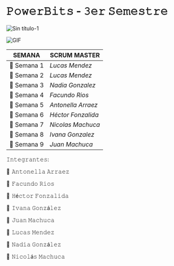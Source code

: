 # 𝙿𝚘𝚠𝚎𝚛𝙱𝚒𝚝𝚜 - 𝟹𝚎𝚛 𝚂𝚎𝚖𝚎𝚜𝚝𝚛𝚎

![Sin título-1](https://user-images.githubusercontent.com/112595518/231924460-a33ab062-61ea-4c4b-8875-6dc14b9d9fb2.png)

![GIF](https://user-images.githubusercontent.com/112595518/231920481-c2a4e4ae-5387-444d-b3bc-7152ff46198d.gif)



|  **SEMANA**	 |  **SCRUM MASTER**  |
|---- | ---- |
| :pencil: Semana 1	 |  *Lucas Mendez*  |
| :pencil: Semana 2	 | *Lucas Mendez*   |
| :pencil: Semana 3	 | *Nadia Gonzalez* |
| :pencil: Semana 4	 | *Facundo Rios* |
| :pencil: Semana 5	 | *Antonella Arraez* |
| :pencil: Semana 6	 | *Héctor Fonzalida* |
| :pencil: Semana 7	 | *Nicolas Machuca* |
| :pencil: Semana 8	 | *Ivana Gonzalez* |
| :pencil: Semana 9	 | *Juan Machuca* |



𝙸𝚗𝚝𝚎𝚐𝚛𝚊𝚗𝚝𝚎𝚜:

👾  𝙰𝚗𝚝𝚘𝚗𝚎𝚕𝚕𝚊 𝙰𝚛𝚛𝚊𝚎𝚣

👾  𝙵𝚊𝚌𝚞𝚗𝚍𝚘 𝚁𝚒𝚘𝚜

👾  𝙷é𝚌𝚝𝚘𝚛 𝙵𝚘𝚗𝚣𝚊𝚕𝚒𝚍𝚊

👾  𝙸𝚟𝚊𝚗𝚊 𝙶𝚘𝚗𝚣á𝚕𝚎𝚣

👾  𝙹𝚞𝚊𝚗 𝙼𝚊𝚌𝚑𝚞𝚌𝚊

👾  𝙻𝚞𝚌𝚊𝚜 𝙼𝚎𝚗𝚍𝚎𝚣

👾  𝙽𝚊𝚍𝚒𝚊 𝙶𝚘𝚗𝚣á𝚕𝚎𝚣

👾  𝙽𝚒𝚌𝚘𝚕á𝚜 𝙼𝚊𝚌𝚑𝚞𝚌𝚊


